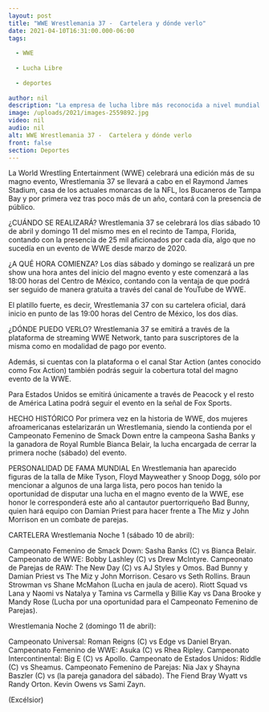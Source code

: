 ```yaml
---
layout: post
title: "WWE Wrestlemania 37 -  Cartelera y dónde verlo"
date: 2021-04-10T16:31:00.000-06:00
tags:
  
  - WWE
  
  - Lucha Libre
  
  - deportes
  
author: nil
description: "La empresa de lucha libre más reconocida a nivel mundial celebrará su magno evento en el Raymond James Stadium de Tampa, Florida"
image: /uploads/2021/images-2559892.jpg
video: nil
audio: nil
alt: WWE Wrestlemania 37 -  Cartelera y dónde verlo
front: false
section: Deportes
---
```


La World Wrestling Entertainment (WWE) celebrará una edición más de su magno evento, Wrestlemania 37 se llevará a cabo en el Raymond James Stadium, casa de los actuales monarcas de la NFL, los Bucaneros de Tampa Bay y por primera vez tras poco más de un año, contará con la presencia de público.

¿CUÁNDO SE REALIZARÁ?
Wrestlemania 37 se celebrará los días sábado 10 de abril y domingo 11 del mismo mes en el recinto de Tampa, Florida, contando con la presencia de 25 mil aficionados por cada día, algo que no sucedía en un evento de WWE desde marzo de 2020.

¿A QUÉ HORA COMIENZA?
Los días sábado y domingo se realizará un pre show una hora antes del inicio del magno evento y este comenzará a las 18:00 horas del Centro de México, contando con la ventaja de que podrá ser seguido de manera gratuita a través del canal de YouTube de WWE.

El platillo fuerte, es decir, Wrestlemania 37 con su cartelera oficial, dará inicio en punto de las 19:00 horas del Centro de México, los dos días.

¿DÓNDE PUEDO VERLO?
Wrestlemania 37 se emitirá a través de la plataforma de streaming WWE Network, tanto para suscriptores de la misma como en modalidad de pago por evento.

Además, si cuentas con la plataforma o el canal Star Action (antes conocido como Fox Action) también podrás seguir la cobertura total del magno evento de la WWE.

Para Estados Unidos se emitirá únicamente a través de Peacock y el resto de América Latina podrá seguir el evento en la señal de Fox Sports.

HECHO HISTÓRICO
Por primera vez en la historia de WWE, dos mujeres afroamericanas estelarizarán un Wrestlemania, siendo la contienda por el Campeonato Femenino de Smack Down entre la campeona Sasha Banks y la ganadora de Royal Rumble Bianca Belair, la lucha encargada de cerrar la primera noche (sábado) del evento.

PERSONALIDAD DE FAMA MUNDIAL
En Wrestlemania han aparecido figuras de la talla de Mike Tyson, Floyd Mayweather y Snoop Dogg, sólo por mencionar a algunos de una larga lista, pero pocos han tenido la oportunidad de disputar una lucha en el magno evento de la WWE, ese honor le corresponderá este año al cantautor puertorriqueño Bad Bunny, quien hará equipo con Damian Priest para hacer frente a The Miz y John Morrison en un combate de parejas.

CARTELERA
Wrestlemania Noche 1 (sábado 10 de abril):

Campeonato Femenino de Smack Down: Sasha Banks (C) vs Bianca Belair.
Campeonato de WWE: Bobby Lashley (C) vs Drew McIntyre.
Campeonato de Parejas de RAW: The New Day (C) vs AJ Styles y Omos.
Bad Bunny y Damian Priest vs The Miz y John Morrison.
Cesaro vs Seth Rollins.
Braun Strowman vs Shane McMahon (Lucha en jaula de acero).
Riott Squad vs Lana y Naomi vs Natalya y Tamina vs Carmella y Billie Kay vs Dana Brooke y Mandy Rose (Lucha por una oportunidad para el Campeonato Femenino de Parejas).

Wrestlemania Noche 2 (domingo 11 de abril):

Campeonato Universal: Roman Reigns (C) vs Edge vs Daniel Bryan.
Campeonato Femenino de WWE: Asuka (C) vs Rhea Ripley.
Campeonato Intercontinental: Big E (C) vs Apollo.
Campeonato de Estados Unidos: Riddle (C) vs Sheamus.
Campeonato Femenino de Parejas: Nia Jax y Shayna Baszler (C) vs (la pareja ganadora del sábado).
The Fiend Bray Wyatt vs Randy Orton.
Kevin Owens vs Sami Zayn.

(Excélsior)